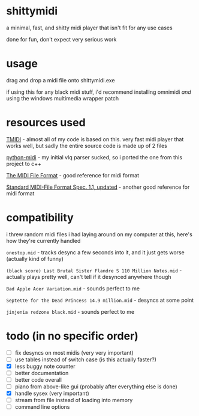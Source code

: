 # shittymidi
a minimal, fast, and shitty midi player that isn't fit for any use cases

done for fun, don't expect very serious work

# usage
drag and drop a midi file onto shittymidi.exe

if using this for any black midi stuff, i'd recommend installing omnimidi *and* using the windows multimedia wrapper patch

# resources used
[TMIDI](http://www.grandgent.com/tom/projects/tmidi/) - almost all of my code is based on this. very fast midi player that works well, but sadly the entire source code is made up of 2 files

[python-midi](https://github.com/vishnubob/python-midi) - my initial vlq parser sucked, so i ported the one from this project to c++

[The MIDI File Format](https://www.csie.ntu.edu.tw/~r92092/ref/midi/) - good reference for midi format

[Standard MIDI-File Format Spec. 1.1, updated](http://www.music.mcgill.ca/~ich/classes/mumt306/StandardMIDIfileformat.html) - another good reference for midi format

# compatibility
i threw random midi files i had laying around on my computer at this, here's how they're currently handled

`onestop.mid` - tracks desync a few seconds into it, and it just gets worse (actually kind of funny)

`(black score) Last Brutal Sister Flandre S 110 Million Notes.mid` - actually plays pretty well, can't tell if it desynced anywhere though

`Bad Apple Acer Variation.mid` - sounds perfect to me

`Septette for the Dead Princess 14.9 million.mid` - desyncs at some point

`jinjenia redzone black.mid` - sounds perfect to me

# todo (in no specific order)
- [ ] fix desyncs on most midis (very very important)
- [ ] use tables instead of switch case (is this actually faster?)
- [x] less buggy note counter
- [ ] better documentation
- [ ] better code overall
- [ ] piano from above-like gui (probably after everything else is done)
- [x] handle sysex (very important)
- [ ] stream from file instead of loading into memory
- [ ] command line options
